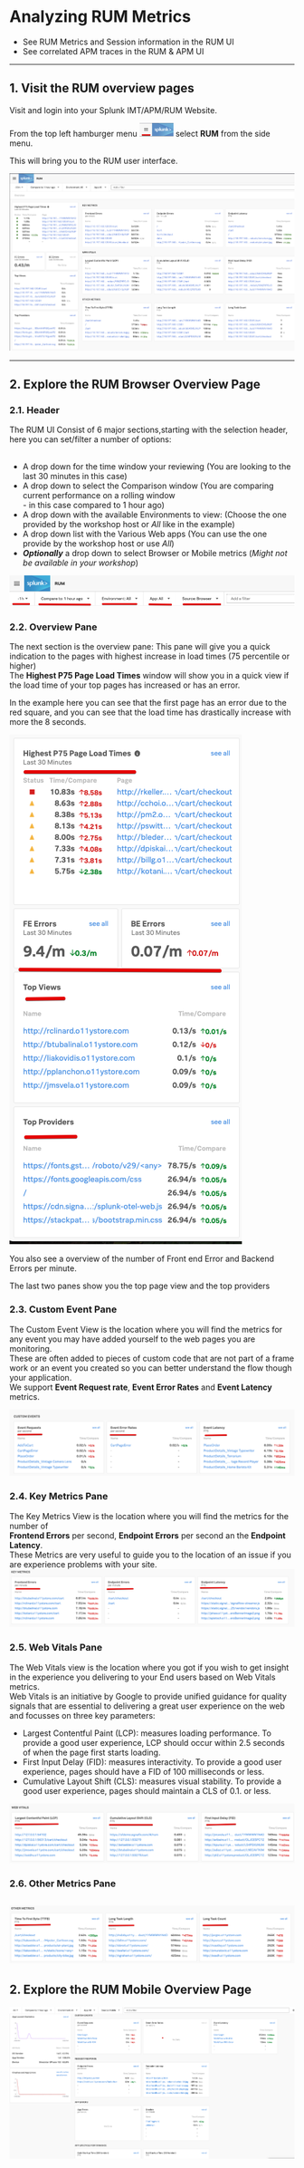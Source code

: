 # Analyzing RUM Metrics

* See RUM Metrics and Session information in the  RUM UI
* See correlated APM traces in the RUM & APM UI

---
## 1. Visit the RUM overview pages

Visit and login into your Splunk IMT/APM/RUM Website.

From the top left hamburger menu ![Hamburger-menu](../images/dashboards/Hamburgermenu.png) select **RUM** from the side menu.

This will bring you to the RUM user interface.

![RUM-1](../images/rum/RUM-1.png)

---
## 2. Explore the RUM Browser Overview Page

### 2.1. Header

The RUM UI Consist of 6 major sections,starting with the selection header,
here you can set/filter a number of options:</br></br>

* A drop down for the time window your reviewing (You are looking to the last 30 minutes in this case)</br>
* A drop down to select the Comparison window (You are comparing current performance on a rolling window</br>   - in this case compared to 1 hour ago)</br>
* A drop down with the available Environments to view:  (Choose the one provided by the workshop host or *All* like in the example)</br>
* A drop down list with the Various Web apps (You can use the one provide by the workshop host or use *All*)</br>
* ***Optionally*** a drop down to select Browser or Mobile metrics (*Might not be available in your workshop*)</br>


![RUM-Header](../images/rum/RUM-Header.png)

### 2.2. Overview Pane
The next section is the overview pane:
This pane will give you a quick indication to the pages with highest increase in load times (75 percentile or higher) </br> 
The **Highest P75 Page Load Times** window will show you in a quick view if the load time of  your top pages has increased or has an error.

In the example here you can see that the first page has an error due to the red square, and you can see that the load time has drastically increase  with more the 8 seconds.

![RUM-Top](../images/rum/RUM-TOP.png)

You also see a overview of the number of Front end Error and Backend Errors  per minute.

The last two panes show you the top page view  and the top providers

### 2.3. Custom Event Pane
The Custom Event View is the location where you will find the metrics for any event you may have added yourself to the web pages you are monitoring.</br>
These are often added to pieces of custom code that are not part of a frame work or an event you created so you can better understand the flow though your application.</br>
We support **Event Request rate**, **Event Error Rates** and **Event Latency** metrics.

![RUM-CustomMetrics](../images/rum/RUM-Custom-Events.png)
### 2.4. Key Metrics Pane
The Key Metrics View is the location where you will find the metrics for the number of </br>
**Frontend Errors** per second, **Endpoint Errors** per second an the **Endpoint Latency**.</br>
These Metrics are very useful to guide you to the location of an issue if you are experience problems with your site. 
![RUM-KeyMetrics](../images/rum/RUM-Key-Metrics.png)

### 2.5. Web Vitals Pane
The Web Vitals view is the location where you got if you wish to get insight in the experience you delivering to your End users based on Web Vitals metrics.</br>
Web Vitals is an initiative by Google to provide unified guidance for quality signals that are essential to delivering a great user experience on the web and focusses on three key parameters:

* Largest Contentful Paint (LCP): measures loading performance. To provide a good user experience, LCP should occur within 2.5 seconds of when the page first starts loading.
* First Input Delay (FID): measures interactivity. To provide a good user experience, pages should have a FID of 100 milliseconds or less.
* Cumulative Layout Shift (CLS): measures visual stability. To provide a good user experience, pages should maintain a CLS of 0.1. or less.

![RUM-WebVitals](../images/rum/RUM-Web-Vitals.png)
### 2.6. Other Metrics Pane
![RUM-Other](../images/rum/RUM-Other.png)
---
## 2. Explore the RUM Mobile Overview Page
![RUM-Header](../images/rum/RUM-Mobile.png)
